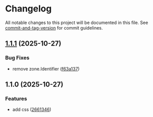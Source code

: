 # Changelog

All notable changes to this project will be documented in this file. See [commit-and-tag-version](https://github.com/absolute-version/commit-and-tag-version) for commit guidelines.

## [1.1.1](https://github.com/AzamAzis/intro-to-css-04-chaining-selectors/compare/v1.1.0...v1.1.1) (2025-10-27)


### Bug Fixes

* remove zone.Identifier ([f63a137](https://github.com/AzamAzis/intro-to-css-04-chaining-selectors/commit/f63a1379fb7b6e7862899957e1390ecd1afb7170))

## 1.1.0 (2025-10-27)


### Features

* add css ([2661346](https://github.com/AzamAzis/intro-to-css-04-chaining-selectors/commit/2661346994718b32bfa2d84110fc6726396d5e11))
